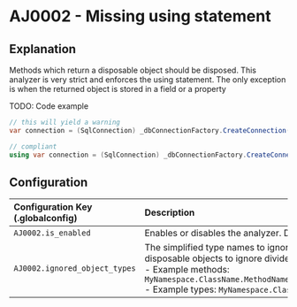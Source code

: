 # AJ0002 - Missing using statement

## Explanation
Methods which return a disposable object should be disposed. This analyzer is very strict and enforces the using statement. The only exception is when the returned object is stored in a field or a property

TODO: Code example
````csharp
// this will yield a warning
var connection = (SqlConnection) _dbConnectionFactory.CreateConnection();

// compliant
using var connection = (SqlConnection) _dbConnectionFactory.CreateConnection();
````
## Configuration

| Configuration Key (.globalconfig) | Description |
|:----------------------------------|:------------|
| `AJ0002.is_enabled`               | Enables or disables the analyzer. Default is `true`. |
| `AJ0002.ignored_object_types`     | The simplified type names to ignore or the simplified method names that returns disposable objects to ignore divided by a pipe sign (\|).<br/>- Example methods: `MyNamespace.ClassName.MethodName\|MyNamespace.GenericClass``1.GetDisposable` <br/>- Example types: `MyNamespace.ClassName`\|`MyNamespace.GenericClass``1`|
